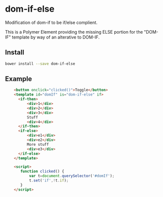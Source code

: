 # dom-if-else
Modification of dom-if to be if/else complient.

This is a Polymer Element providing the missing ELSE portion for the "DOM-IF" template by way of an alterative to DOM-IF.

## Install
```bash
bower install --save dom-if-else
```

## Example

```html
    <button onclick="clicked()">Toggle</button>
    <template id="domIf" is="dom-if-else" if>
      <if-then>
          <div>1</div>
          <div>2</div>
          <div>3</div>
          Stuff
          <div>4</div>
      </if-then>
      <if-else>
          <div>e1</div>
          <div>e2</div>
          More stuff
          <div>e3</div>
      </if-else>
    </template>

    <script>
       function clicked() {
           var t=document.querySelector('#domIf');
           t.set('if',!t.if);
       }
    </script>
```

